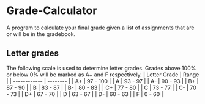 # Grade-Calculator
A program to calculate your final grade given a list of assignments that are or will be in the gradebook.

## Letter grades
The following scale is used to determine letter grades. Grades above 100% or below 0% will be marked as A+ and F respectively.
| Letter Grade | Range    |
| ------------ | -------- |
| A+           | 97 - 100 |
| A            | 93 - 97  |
| A-           | 90 - 93  |
| B+           | 87 - 90  |
| B            | 83 - 87  |
| B-           | 80 - 83  |
| C+           | 77 - 80  |
| C            | 73 - 77  |
| C-           | 70 - 73  |
| D+           | 67 - 70  |
| D            | 63 - 67  |
| D-           | 60 - 63  |
| F            | 0 - 60   |

